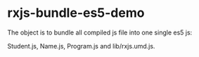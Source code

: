 # rxjs-bundle-es5-demo

The object is to bundle all compiled js file into one single es5 js:

Student.js, Name.js, Program.js and lib/rxjs.umd.js.
